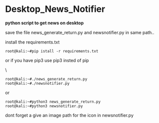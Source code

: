 # Desktop_News_Notifier
**python script to get news on desktop**

save the file news_generate_return.py and newsnotifier.py in same path..

install the requirements.txt
```
root@kali:~#pip istall -r requirements.txt
```
or if you have pip3 use pip3 insted of pip

\

```
root@kali:~#./news_generate_return.py
root@kali:~#./newsnotifier.py
```
or 
```
root@kali:~#python3 news_generate_return.py
root@kali:~#python3 newsnotifier.py
```
dont forget a give an image path for the icon in newsnotifier.py
